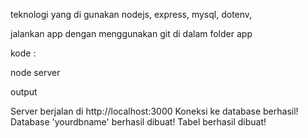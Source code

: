 
teknologi yang di gunakan nodejs, express, mysql, dotenv,

jalankan app dengan menggunakan git di dalam folder app

kode :

node server

output

Server berjalan di http://localhost:3000
Koneksi ke database berhasil!
Database 'yourdbname' berhasil dibuat!
Tabel berhasil dibuat!
